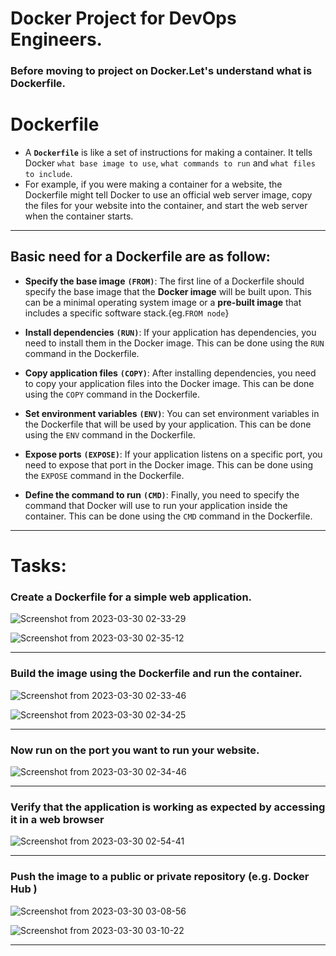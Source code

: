 # Docker Project for DevOps Engineers.

### Before moving to project on Docker.Let's understand what is Dockerfile.

# Dockerfile

- A **`Dockerfile`** is like a set of instructions for making a container. It tells Docker `what base image to use`, `what commands to run` and `what files to include`. 
- For example, if you were making a container for a website, the Dockerfile might tell Docker to use an official web server image, copy the files for your website into the container, and start the web server when the container starts.

---
## Basic need for a Dockerfile are as follow:

- **Specify the base image** **`(FROM)`**: The first line of a Dockerfile should specify the base image that the **Docker image** will be built upon. This can be a minimal operating system image or a **pre-built image** that includes a specific software stack.{eg.`FROM node`}

- **Install dependencies** **`(RUN)`**: If your application has dependencies, you need to install them in the Docker image. This can be done using the `RUN` command in the Dockerfile.

- **Copy application files** **`(COPY)`**: After installing dependencies, you need to copy your application files into the Docker image. This can be done using the `COPY` command in the Dockerfile.

- **Set environment variables** **`(ENV)`**: You can set environment variables in the Dockerfile that will be used by your application. This can be done using the `ENV` command in the Dockerfile.

- **Expose ports** **`(EXPOSE)`**: If your application listens on a specific port, you need to expose that port in the Docker image. This can be done using the `EXPOSE` command in the Dockerfile.

- **Define the command to run** **`(CMD)`**: Finally, you need to specify the command that Docker will use to run your application inside the container. This can be done using the `CMD` command in the Dockerfile.

---
# Tasks:

### Create a Dockerfile for a simple web application.

![Screenshot from 2023-03-30 02-33-29](https://user-images.githubusercontent.com/76991475/228670646-20102f3d-c896-4388-9a88-8e75c9ad45f2.png)

![Screenshot from 2023-03-30 02-35-12](https://user-images.githubusercontent.com/76991475/228670693-948eb427-fa9b-4c2c-93b1-0898620eb42c.png)

---
### Build the image using the Dockerfile and run the container.

![Screenshot from 2023-03-30 02-33-46](https://user-images.githubusercontent.com/76991475/228670656-171dfb84-5ebe-444d-8a89-443ecf48aad3.png)

![Screenshot from 2023-03-30 02-34-25](https://user-images.githubusercontent.com/76991475/228670667-702ecf87-75c2-4385-8e7b-e92fa1409628.png)

---
### Now run on the port you want to run your website.

![Screenshot from 2023-03-30 02-34-46](https://user-images.githubusercontent.com/76991475/228670682-3381fa9b-1ea1-4cfd-8a9d-d183a81f4dab.png)

---
### Verify that the application is working as expected by accessing it in a web browser

![Screenshot from 2023-03-30 02-54-41](https://user-images.githubusercontent.com/76991475/228671204-7fecba74-85de-4161-a43e-63a159107a70.png)

---
### Push the image to a public or private repository (e.g. Docker Hub )

![Screenshot from 2023-03-30 03-08-56](https://user-images.githubusercontent.com/76991475/228673859-0d066483-e816-4135-ba91-81dca3d361f9.png)

![Screenshot from 2023-03-30 03-10-22](https://user-images.githubusercontent.com/76991475/228674023-56ea4017-92f8-495b-85fb-3089a4c17972.png)

---
